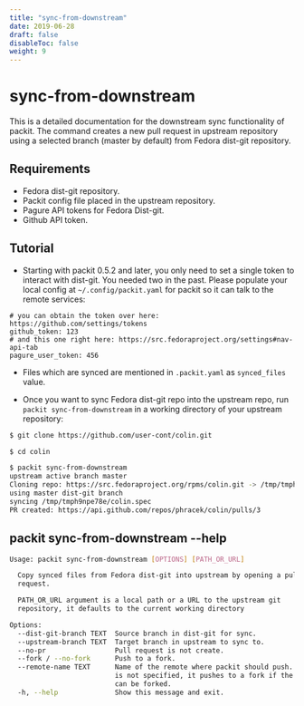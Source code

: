 ```yaml
---
title: "sync-from-downstream"
date: 2019-06-28
draft: false
disableToc: false
weight: 9
---
```


# sync-from-downstream

This is a detailed documentation for the downstream sync functionality of packit. The
command creates a new pull request in upstream repository using a
selected branch (master by default) from Fedora dist-git repository.

## Requirements

* Fedora dist-git repository.
* Packit config file placed in the upstream repository.
* Pagure API tokens for Fedora Dist-git.
* Github API token.

## Tutorial

* Starting with packit 0.5.2 and later, you only need to set a single token to
  interact with dist-git. You needed two in the past. Please populate your
  local config at `~/.config/packit.yaml` for packit so it can talk to the
  remote services:

```
# you can obtain the token over here: https://github.com/settings/tokens
github_token: 123
# and this one right here: https://src.fedoraproject.org/settings#nav-api-tab
pagure_user_token: 456
```

* Files which are synced are mentioned in `.packit.yaml` as `synced_files` value.

* Once you want to sync Fedora dist-git repo into the upstream repo,
  run `packit sync-from-downstream` in a working directory of your upstream
  repository:

```bash
$ git clone https://github.com/user-cont/colin.git

$ cd colin

$ packit sync-from-downstream
upstream active branch master
Cloning repo: https://src.fedoraproject.org/rpms/colin.git -> /tmp/tmph9npe78e
using master dist-git branch
syncing /tmp/tmph9npe78e/colin.spec
PR created: https://api.github.com/repos/phracek/colin/pulls/3
```

## packit sync-from-downstream --help

```bash
Usage: packit sync-from-downstream [OPTIONS] [PATH_OR_URL]

  Copy synced files from Fedora dist-git into upstream by opening a pull
  request.

  PATH_OR_URL argument is a local path or a URL to the upstream git
  repository, it defaults to the current working directory

Options:
  --dist-git-branch TEXT  Source branch in dist-git for sync.
  --upstream-branch TEXT  Target branch in upstream to sync to.
  --no-pr                 Pull request is not create.
  --fork / --no-fork      Push to a fork.
  --remote-name TEXT      Name of the remote where packit should push. if this
                          is not specified, it pushes to a fork if the repo
                          can be forked.
  -h, --help              Show this message and exit.
```
